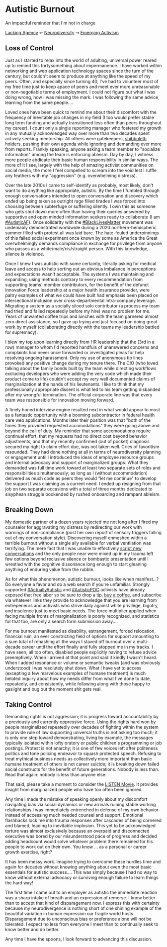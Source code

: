 
Autistic Burnout
================

An impactful reminder that I'm not in charge


[Lacking Agency](./agency.md 'Previous')
⇜
[Neurodiversity](./README.md 'Main')
⇝
[Emerging Activism](./activism.md 'Next')


Loss of Control
---------------

Just as I started to relax into the world of adulting, universal power reared
up to remind this fortysomething about impermanence.  I have worked within
networking and web application technology spaces since the turn of the century,
but couldn't seem to produce at anything like the speed of my peers.  Often, and
especially since turning 40, I've had to volunteer most of my free time just to
keep apace of peers and meet ever more unreasonable or non-negotiable terms of
employment.  I could not figure out what I was doing wrong, how I was missing
the mark.  I was following the same advice, learning from the same people....

Loved ones have been quick to remind me about their discomfort with the
frequency of inevitable job changes in my field (I too would prefer stable long
term funding and actually transitioned less often than peers throughout my
career).  I count only a single reporting manager who fostered my growth in any
mutually acknowledged way over more than two decades spent actively seeking
mentorship.  All others were gatekeepers, [shibboleth](./glossary.md#shibboleth)
holders, pushing their own agenda while ignoring and demanding ever more from
reports.  Frankly speaking, anyone asking a team member to "socialize
information" among the team is enforcing ableism.  Day by day, I witness more
people abdicate their basic human responsibility in similar ways. The more of it
I see, largely with the help of amazing activist communities on social media,
the more I feel compelled to scream into the void lest I ruffle any feathers
with my "aggression" (e.g. overwhelming distress).

Over the late 2010s I came to self-identify as probably, most likely, don't
want to do anything like appropriate, autistic.  By the time I fumbled through
enough conversations intended to open conversation and discovery which ended up
being taken as outright rage filled tirades I was forced into choosing between
subterfuge or suffering silently.  I own this as someone who gets shut down more
often than having their queries answered by supportive and open minded
information seekers ready to collaborate (I am
[#AutisticAF](https://twitter.com/hashtag/AutisticAF)).  Once solidarity with
the [#BlackLivesMatter](https://twitter.com/hashtag/BlackLivesMatter) movement
was undeniably demonstrated worldwide during a 2020 northern-hemispheric summer
filled with protest all was laid bare.  The hate-feuled underpinnings of this
failed social experiment once known by some as America the Great overwhelmingly
demands compliance in exchange for privilege from anyone who passes as a
white/male/cis/straight person.  With this knowledge, silence is violence.

Once I knew I was autistic with some certainty, literally asking for medical
leave and access to help sorting out an obvious imbalance in perceptions and
expectations wasn't acceptable.  The systems I was maintaining and expanding,
using methods contrary to every recommendation from supporting teams' member
contributors, for the benefit of the defunct Innovation Force leadership at a
major health insurance provider, were paltry examples of what we could have
built had emphasis been placed on intersectional inclusion over
cross-departmental intra-company leverage.  Migrating a system as a socially
siloed solo contributor (a process my team had tried and failed repeatedly
before my hire) was no problem for me.  Years of unwanted coffee trips and
lunches with the team garnered almost zero direct assistance, so I gave up
trying and just focused on doing great work by myself (collaborating directly
with the teams my leadership battled for supremacy).

I blew my top upon learning directly from HR leadership that the (3rd
in a row) manager to whom I'd reported handfuls of unanswered concerns and
complaints had never once forwarded or investigated pleas for help resolving
ongoing harassment.  Only my use of anonymous tip lines provoked any positive
change during my tenure there.  The CIO (who loved talking about the family
bonds built by the team while directing workflows excluding developers who were
adding the very code which made their product come to life) couldn't accept my
very well documented claims of marginalization at the hands of his lieutenants.
I like to think that my professionally appropriate dissent is what led to his
team getting disbanded after my wrongful termination.  The official corporate
line was that every team was responsible for innovation moving forward.

A finely honed interview engine resulted next in what would appear to most as a
fantastic opportunity with a booming subcontractor in federal health care web
applications.  Months later their position was that "both of the times they
provided requested accomodations" they were going above and beyond the call of
duty.  My reminder that some accomodations require continual effort, that my
requests had no direct cost beyond behavior adjustments, and that my recently
confirmed (out of pocket) diagnosis secured my right to claim effort due, was
not taken well.  Cries of favoritism resounded.  They had done nothing at all in
terms of neurodiversity planning or engagement until I introduced the ideas of
employee resource groups and internal advocacy and support of marginalized
groups.  What they demanded was full time work toward at least two separate sets
of roles and responsibilities simultaneously;  as long as I (without
accommodation) delivered as much code as peers they would "let me continue" to
develop the support I was claiming as a current need.  I ended up resigning from
that job on two separate occasions with a total of three months dedicated to
sisyphean struggle bookended by rushed onboarding and rampant ableism.


Breaking Down
-------------

My domestic partner of a dozen years rejected me not long after I fired my
counselor for aggravating my distress by redirecting our work with warnings of
non-compliance (post her own report of sensory triggers falling out of my
conversation style).  Discovering myself enmeshed within a terrible burnout
without a single ally available for verbal ventilation was terrifying.  The mere
fact that I was unable to effectively
[script new conversations](./glossary.md#echolalia) and the only people near
were mixed up in my trauma left few options beyond reclusive silence or
bombastic presentation until I wrestled with the cognitive dissonance long
enough to start gleaning anything of enduring value from the rubble.

As for what this phenomenon, autistic burnout, looks like when manifest...?  Do
everyone a favor and do a web search if you're unfamiliar.  Strongly supported
[#ActuallyAutistic](https://twitter.com/hashtag/ActuallyAutistic '#ActuallyAutistic on Twitter')
and [#AutisticPOC](https://twitter.com/hashtag/AutisticPOC '#AutisticPOC on Twitter')
activists have already exposed that free labor so be sure to drop a tip,
[buy a coffee](https://ko-fi.com/gurumojo 'light roasted pourover, please'), and
subscribe via whatever links they provide to acknowledge that you are learning
from entrepeneurs and activists who strive daily against white privilege,
bigotry, and insolence just to meet basic needs.  The force multiplier applied
when facing multiple fronts of marginalization is poorly recognized, and
statistics for that too, are only a search form submission away....

For me burnout manifested as disability, estrangement, forced relocation,
financial ruin, an ever constricting field of options for support amounting to a
sum total of rehashing all the ways I staved off burnout over a multi-decade
career until the effort finally and fully stopped me in my tracks.  I have seen,
all too often, disabled people explicitly having to refuse advice preemptively.
When I arrived at that point and said it kindly I wasn't heard.  When I added
resonance or volume or semantic tweaks (and was obviously understood) I was
resolutely shut down.  What I have yet to access (excepting a few marvelous
examples of humane treatment) is much belated inquiry about how my needs differ
from what I've done to date, repeatedly, and consistently, while following along
with those happy to gaslight and bug out the moment shit gets real.


Taking Control
--------------

Demanding rights is not aggression;  it is progress toward accountability by a
previously and currently oppressive force.  Using the rights hard won by people
marginalized repeatedly over decades of fighting within the system to provide
rule of law supporting universal truths is not asking too much;  it is only one
step toward demonstrating, living by example, the messages typically isolated
within lofty oratory or public children's programming or job postings.  Protest
is not anarchy;  it is one of few voices left after politeness politics and tone
policing endeavor to squash protected speech.  Refusing to treat mythical
business needs as collectively more important than basic humane treatment of
others is not career suicide;  it is breaking down failed social constructs for
the benefit of future generations.  Nobody is less than.  Read that again:
nobody is less than anyone else.

That said, please take a moment to consider the
[LISTEN Movie](https://www.youtube.com/watch?v=H7dca7U7GI8).  It provides
insight from marginalized people who have too often been ignored.

Any time I made the mistake of speaking openly about my discomfort navigating
bias via social dynamics or new arrivals ruining stable working relationships
I was immediately entrenched in defense of my own behavior instead of accessing
much needed counsel and support.  Emotional flashbacks lock me into trauma
responses after cascades of being cornered and blamed, leading to inevitable
implosion.  This yet to be acknowledged torture was almost exclusively because
an overpaid and disconnected executive was bored by our misunderstood pace of
progress and decided adding headcount would solve whatever problem there
remained for his people to work out on their own.  You know ... as a personal
or career growth exercise, right?

It has been messy work.  Imagine trying to overcome these hurdles time and again
for decades without knowing anything about even the most basic essentials for
autistic success....  This was simply because I had no way to know without
external advocacy or surviving enough failure to learn things the hard way!

The first time I came out to an employer as autistic the immediate reaction was
a sharp intake of breath and an expression of remorse.  I know better than to
accept that kind of disparagement now.  I express this with certainty because my
neurodivergence is nothing short of one shining example of the beautiful
variation in human expression our fragile world hosts.  Disparagement due to
unconscious bias or preference alone will not be tolerated.  I expect no less
from everyone I meet than to continually seek to know better and do better.

Any time I have the spoons, I look forward to advancing this discussion.

